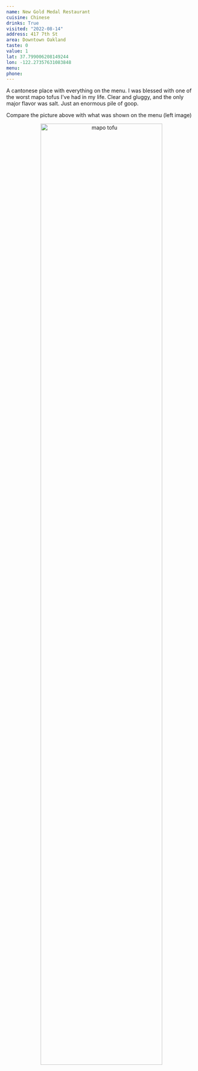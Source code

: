 ```yaml
---
name: New Gold Medal Restaurant
cuisine: Chinese
drinks: True
visited: "2022-08-14"
address: 417 7th St
area: Downtown Oakland
taste: 0
value: 1
lat: 37.799006208149244
lon: -122.27357631083848
menu:
phone:
---
```


A cantonese place with everything on the menu. I was blessed with one of the worst mapo tofus I've had in my life. Clear and gluggy, and the only major flavor was salt. Just an enormous pile of goop.

Compare the picture above with what was shown on the menu (left image)

<center><img src="/other_img/bad_mapo.jpg" alt="mapo tofu" width="80%"/></center>
